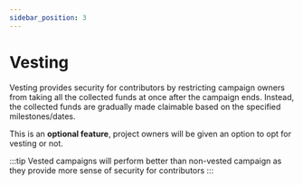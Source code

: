 ```yaml
---
sidebar_position: 3
---
```


# Vesting

Vesting provides security for contributors by restricting campaign owners from taking all the collected funds at once after the campaign ends. Instead, the collected funds are gradually made claimable based on the specified milestones/dates.

This is an **optional feature**, project owners will be given an option to opt for vesting or not.

:::tip
Vested campaigns will perform better than non-vested campaign as they provide more sense of security for contributors
:::


